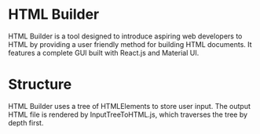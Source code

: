 # HTML Builder
HTML Builder is a tool designed to introduce aspiring web developers to HTML by providing a user friendly method for building HTML documents.
It features a complete GUI built with React.js and Material UI.

# Structure
HTML Builder uses a tree of HTMLElements to store user input. The output HTML file is rendered by InputTreeToHTML.js, which traverses the
tree by depth first.